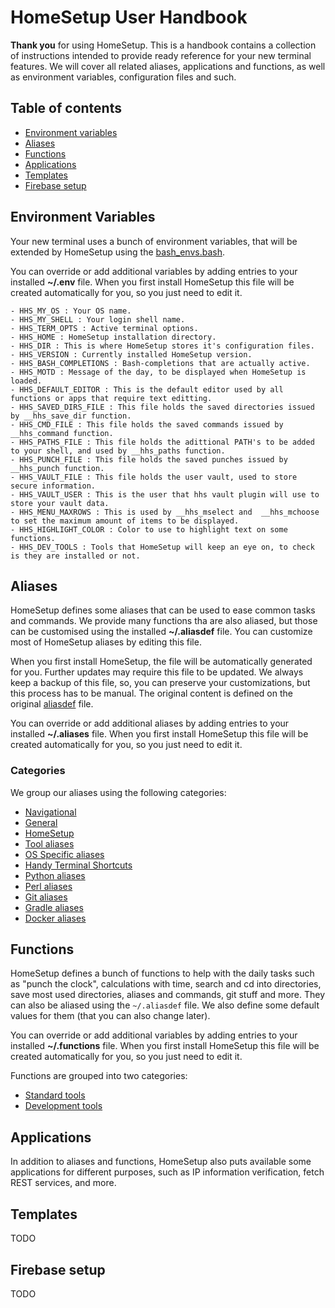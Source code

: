# HomeSetup User Handbook

**Thank you** for using HomeSetup. This is a handbook contains a collection of instructions intended to provide ready
reference for your new terminal features. We will cover all related aliases, applications and functions, as well as 
environment variables, configuration files and such.

## Table of contents

<!-- toc -->

- [Environment variables](#environment-variables)
- [Aliases](#aliases) 
- [Functions](#functions) 
- [Applications](#applications) 
- [Templates](#templates) 
- [Firebase setup](#firebase-setup)

<!-- tocstop -->

## Environment Variables

Your new terminal uses a bunch of environment variables, that will be extended by HomeSetup using the 
[bash_envs.bash](../dotfiles/bash/bash_env.bash).

You can override or add additional variables by adding entries to your installed **~/.env** file. When you first 
install HomeSetup this file will be created automatically for you, so you just need to edit it.

    - HHS_MY_OS : Your OS name.
    - HHS_MY_SHELL : Your login shell name.
    - HHS_TERM_OPTS : Active terminal options.
    - HHS_HOME : HomeSetup installation directory.
    - HHS_DIR : This is where HomeSetup stores it's configuration files.
    - HHS_VERSION : Currently installed HomeSetup version.
    - HHS_BASH_COMPLETIONS : Bash-completions that are actually active.
    - HHS_MOTD : Message of the day, to be displayed when HomeSetup is loaded.
    - HHS_DEFAULT_EDITOR : This is the default editor used by all functions or apps that require text editting.
    - HHS_SAVED_DIRS_FILE : This file holds the saved directories issued by __hhs_save_dir function.
    - HHS_CMD_FILE : This file holds the saved commands issued by __hhs_command function.
    - HHS_PATHS_FILE : This file holds the adittional PATH's to be added to your shell, and used by __hhs_paths function.
    - HHS_PUNCH_FILE : This file holds the saved punches issued by __hhs_punch function.
    - HHS_VAULT_FILE : This file holds the user vault, used to store secure information.
    - HHS_VAULT_USER : This is the user that hhs vault plugin will use to store your vault data.
    - HHS_MENU_MAXROWS : This is used by __hhs_mselect and  __hhs_mchoose to set the maximum amount of items to be displayed.
    - HHS_HIGHLIGHT_COLOR : Color to use to highlight text on some functions.
    - HHS_DEV_TOOLS : Tools that HomeSetup will keep an eye on, to check is they are installed or not.

## Aliases

HomeSetup defines some aliases that can be used to ease common tasks and commands. We provide many functions tha are 
also aliased, but those can be customised using the installed **~/.aliasdef** file. You can customize most of HomeSetup 
aliases by editing this file. 

When you first install HomeSetup, the file will be automatically generated for you. Further updates may require this 
file to be updated. We always keep a backup of this file, so, you can preserve your customizations, but this process has 
to be manual. The original content is defined on the original [aliasdef](../dotfiles/aliasdef) file.

You can override or add additional aliases by adding entries to your installed **~/.aliases** file. When you first 
install HomeSetup this file will be created automatically for you, so you just need to edit it.

### Categories

We group our aliases using the following categories:

- [Navigational](#navigational)
- [General](#general)
- [HomeSetup](#homesetup)
- [Tool aliases](#tool-aliases)
- [OS Specific aliases](#os-specific-aliases)
- [Handy Terminal Shortcuts](#handy-terminal-shortcuts)
- [Python aliases](#python-aliases)
- [Perl aliases](#perl-aliases)
- [Git aliases](#git-aliases)
- [Gradle aliases](#gradle-aliases)
- [Docker aliases](#docker-aliases)

## Functions

HomeSetup defines a bunch of functions to help with the daily tasks such as "punch the clock", calculations with time,
search and cd into directories, save most used directories, aliases and commands, git stuff and more. They can also be 
aliased using the `~/.aliasdef` file. We also define some default values for them (that you can also change later).

You can override or add additional variables by adding entries to your installed **~/.functions** file. When you first 
install HomeSetup this file will be created automatically for you, so you just need to edit it.

Functions are grouped into two categories:

- [Standard tools](#standard-tools)
- [Development tools](#development-tools)

## Applications

In addition to aliases and functions, HomeSetup also puts available some applications for different purposes, such as
IP information verification, fetch REST services, and more.

## Templates

TODO

## Firebase setup

TODO
